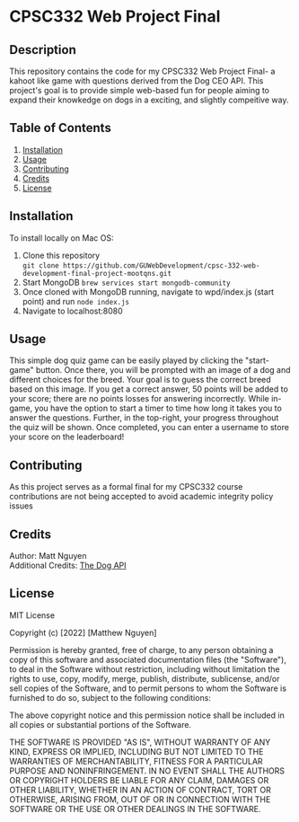 # CPSC332 Web Project Final

## Description
This repository contains the code for my CPSC332 Web Project Final- a kahoot like game with questions derived from the Dog CEO API. This project's goal is to provide simple web-based fun for people aiming to expand their knowkedge on dogs in a exciting, and slightly compeitive way. 

## Table of Contents
1. [Installation](#installation)
2. [Usage](#usage)
3. [Contributing](#contributing)
4. [Credits](#credits)
5. [License](#license)

## Installation
To install locally on Mac OS: 
1. Clone this repository  
`git clone https://github.com/GUWebDevelopment/cpsc-332-web-development-final-project-mootqns.git`
2. Start MongoDB
`brew services start mongodb-community`   
3. Once cloned with MongoDB running, navigate to wpd/index.js (start point) and run
`node index.js`
4. Navigate to localhost:8080

## Usage
This simple dog quiz game can be easily played by clicking the "start-game" button. Once there, you will be prompted with an
image of a dog and different choices for the breed. Your goal is to guess the correct breed based on this image. If you get a 
correct answer, 50 points will be added to your score; there are no points losses for answering incorrectly. While in-game, you have 
the option to start a timer to time how long it takes you to answer the questions. Further, in the top-right, your progress 
throughout the quiz will be shown. Once completed, you can enter a username to store your score on the leaderboard! 

## Contributing
As this project serves as a formal final for my CPSC332 course contributions are not being accepted to avoid academic integrity policy issues

## Credits
Author: Matt Nguyen  
Additional Credits: [The Dog API](https://dog.ceo/dog-api/)

## License 
MIT License  

Copyright (c) [2022] [Matthew Nguyen]  

Permission is hereby granted, free of charge, to any person obtaining a copy
of this software and associated documentation files (the "Software"), to deal
in the Software without restriction, including without limitation the rights
to use, copy, modify, merge, publish, distribute, sublicense, and/or sell
copies of the Software, and to permit persons to whom the Software is
furnished to do so, subject to the following conditions:  

The above copyright notice and this permission notice shall be included in all
copies or substantial portions of the Software.  

THE SOFTWARE IS PROVIDED "AS IS", WITHOUT WARRANTY OF ANY KIND, EXPRESS OR
IMPLIED, INCLUDING BUT NOT LIMITED TO THE WARRANTIES OF MERCHANTABILITY,
FITNESS FOR A PARTICULAR PURPOSE AND NONINFRINGEMENT. IN NO EVENT SHALL THE
AUTHORS OR COPYRIGHT HOLDERS BE LIABLE FOR ANY CLAIM, DAMAGES OR OTHER
LIABILITY, WHETHER IN AN ACTION OF CONTRACT, TORT OR OTHERWISE, ARISING FROM,
OUT OF OR IN CONNECTION WITH THE SOFTWARE OR THE USE OR OTHER DEALINGS IN THE
SOFTWARE.  